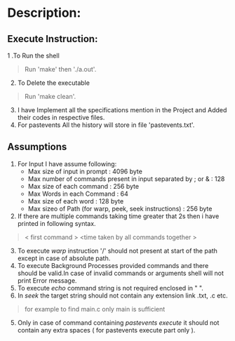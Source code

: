 # Description:
## Execute Instruction: 
1 .To Run the shell 
>  Run 'make' then './a.out'.
2. To Delete the executable 
>  Run 'make clean'.
3. I have Implement all the specifications mention in the Project and Added their codes in respective files.
4. For pastevents All the history will store in file 'pastevents.txt'.

## Assumptions
1. For Input I have assume following:
    * Max size of input in prompt : 4096 byte
    * Max number of commands present in input separated by ; or & : 128
    * Max size of each command : 256 byte 
    * Max Words in each Command : 64
    * Max size of each word : 128 byte
    * Max sizeo of Path (for warp, peek, seek instructions) : 256 byte
2. If there are multiple commands taking time greater that 2s then i have printed in following syntax.
>  &lt; first command &gt; &lt;time taken by all commands together &gt;
3. To execute *warp* instruction '/' should not present at start of the path except in case of absolute path.
4. To execute Background Processes provided commands and there should be valid.In case of invalid commands or arguments shell will not print Error message.
5. To execute *echo* command string is not required enclosed in " ".
6. In *seek* the target string should not contain any extension link .txt, .c etc. 
> for example to find main.c only main is sufficient
5. Only in case of command containing *pastevents execute* it should not contain any extra spaces ( for pastevents execute part only ).

